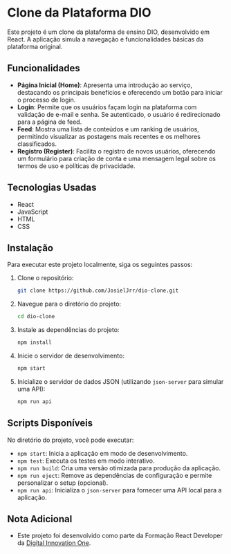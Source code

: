 # Clone da Plataforma DIO

Este projeto é um clone da plataforma de ensino DIO, desenvolvido em React. A aplicação simula a navegação e funcionalidades básicas da plataforma original.

## Funcionalidades

- **Página Inicial (Home)**: Apresenta uma introdução ao serviço, destacando os principais benefícios e oferecendo um botão para iniciar o processo de login.
- **Login**: Permite que os usuários façam login na plataforma com validação de e-mail e senha. Se autenticado, o usuário é redirecionado para a página de feed.
- **Feed**: Mostra uma lista de conteúdos e um ranking de usuários, permitindo visualizar as postagens mais recentes e os melhores classificados.
- **Registro (Register)**: Facilita o registro de novos usuários, oferecendo um formulário para criação de conta e uma mensagem legal sobre os termos de uso e políticas de privacidade.

## Tecnologias Usadas

- React
- JavaScript
- HTML
- CSS

## Instalação

Para executar este projeto localmente, siga os seguintes passos:

1. Clone o repositório:
    ```bash
    git clone https://github.com/JosielJrr/dio-clone.git
    ```
2. Navegue para o diretório do projeto:
    ```bash
    cd dio-clone
    ```
3. Instale as dependências do projeto:
    ```bash
    npm install
    ```
4. Inicie o servidor de desenvolvimento:
    ```bash
    npm start
    ```
5. Inicialize o servidor de dados JSON (utilizando `json-server` para simular uma API):
    ```bash
    npm run api
    ```

## Scripts Disponíveis

No diretório do projeto, você pode executar:

- `npm start`: Inicia a aplicação em modo de desenvolvimento.
- `npm test`: Executa os testes em modo interativo.
- `npm run build`: Cria uma versão otimizada para produção da aplicação.
- `npm run eject`: Remove as dependências de configuração e permite personalizar o setup (opcional).
- `npm run api`: Inicializa o `json-server` para fornecer uma API local para a aplicação.

## Nota Adicional

- Este projeto foi desenvolvido como parte da Formação React Developer da [Digital Innovation One](https://www.dio.me/).
